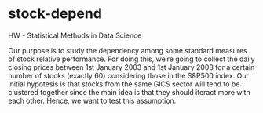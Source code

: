 # stock-depend
HW - Statistical Methods in Data Science

Our purpose is to study the dependency among some standard measures of stock relative performance. For doing this, we’re going to collect the daily closing prices between 1st January 2003 and 1st January 2008 for a certain number of stocks (exactly 60) considering those in the S&P500 index. Our initial hypotesis is that stocks from the same GICS sector will tend to be clustered together since the main idea is that they should iteract more with each other. Hence, we want to test this assumption.
